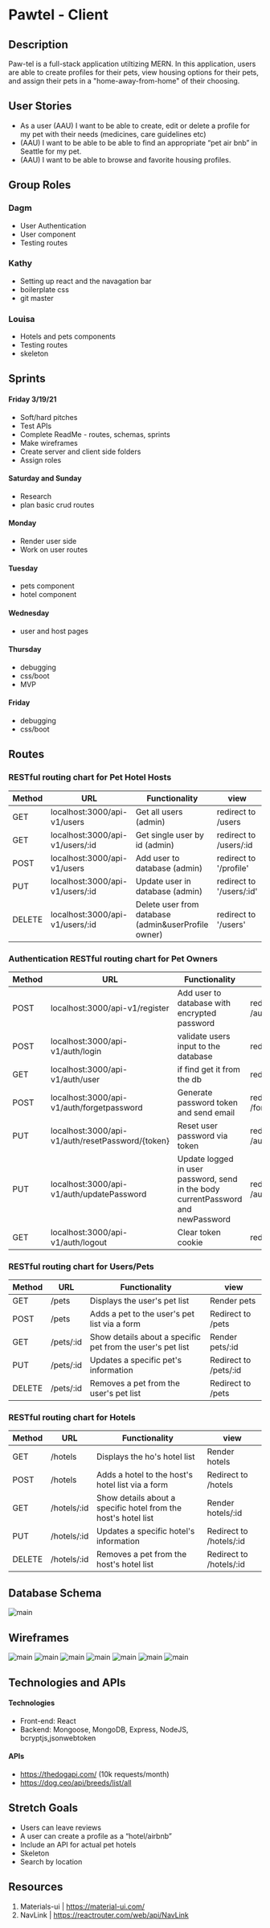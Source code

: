 # Pawtel - Client

## Description

Paw-tel is a full-stack application utiltizing MERN. In this application, users are able to create profiles for their pets, view housing options for their pets, and assign their pets in a "home-away-from-home" of their choosing.

## User Stories

* As a user (AAU) I want to be able to create, edit or delete a profile for my pet with their needs (medicines, care guidelines etc)
* (AAU) I want to be able to be able to find an appropriate “pet air bnb” in Seattle for my pet. 
* (AAU) I want to be able to browse and favorite housing profiles.


## Group Roles

### Dagm
* User Authentication
* User component
* Testing routes

### Kathy
* Setting up react and the navagation bar
* boilerplate css 
* git master

### Louisa
* Hotels and pets components
* Testing routes
* skeleton

## Sprints

#### Friday 3/19/21
* Soft/hard pitches
* Test APIs
* Complete ReadMe - routes, schemas, sprints
* Make wireframes
* Create server and client side folders
* Assign roles

#### Saturday and Sunday
* Research 
* plan basic crud routes

#### Monday 
* Render user side
* Work on user routes 

#### Tuesday
* pets component
* hotel component

#### Wednesday
* user and host pages

#### Thursday
* debugging
* css/boot
* MVP

#### Friday
* debugging
* css/boot

## Routes
### RESTful routing chart for Pet Hotel Hosts
| Method | URL | Functionality | view |
|--------|-----|---------------|------|
| GET | localhost:3000/api-v1/users | Get all users (admin) | redirect to /users
| GET | localhost:3000/api-v1/users/:id | Get single user by id (admin) | redirect to /users/:id
| POST  | localhost:3000/api-v1/users | Add user to database (admin) |  redirect to '/profile'
| PUT  | localhost:3000/api-v1/users/:id | Update user in database (admin) |  redirect to '/users/:id'
| DELETE | localhost:3000/api-v1/users/:id | Delete user from database (admin&userProfile owner) | redirect to '/users'

### Authentication RESTful routing chart for Pet Owners
| Method | URL | Functionality | view |
|--------|-----|---------------|------|
| POST | localhost:3000/api-v1/register | Add user to database with encrypted password | redirect to /auth/register
| POST | localhost:3000/api-v1/auth/login | validate users input to the database | redirect to /auth/login
| GET | localhost:3000/api-v1/auth/user | if find get it from the db | redirect to /profile
| POST | localhost:3000/api-v1/auth/forgetpassword | Generate password token and send email | redirect to /forgetPassword
| PUT | localhost:3000/api-v1/auth/resetPassword/{token} | Reset user password via token | redirect to /auth/resetPassword
| PUT | localhost:3000/api-v1/auth/updatePassword | Update logged in user password, send in the body currentPassword and newPassword | redirect to /auth/updatePassword
| GET | localhost:3000/api-v1/auth/logout | Clear token cookie | redirect to '/'.

### RESTful routing chart for Users/Pets
| Method | URL | Functionality | view |
|--------|-----|---------------|------|
GET | /pets | Displays the user's pet list | Render pets
POST | /pets | Adds a pet to the user's pet list via a form | Redirect to /pets
GET | /pets/:id | Show details about a specific pet from the user's pet list | Render pets/:id
PUT | /pets/:id | Updates a specific pet's information | Redirect to /pets/:id 
DELETE | /pets/:id | Removes a pet from the user's pet list | Redirect to /pets

### RESTful routing chart for Hotels
| Method | URL | Functionality | view |
|--------|-----|---------------|------|
GET | /hotels | Displays the ho's hotel list | Render hotels
POST | /hotels | Adds a hotel to the host's hotel list via a form | Redirect to /hotels
GET | /hotels/:id | Show details about a specific hotel from the host's hotel list | Render hotels/:id
PUT | /hotels/:id| Updates a specific hotel's information | Redirect to /hotels/:id
DELETE | /hotels/:id | Removes a pet from the host's hotel list | Redirect to /hotels/:id

## Database Schema

![main](/public/imgs/wireframes/schema.PNG)

## Wireframes
![main](/public/imgs/wireframes/petsprofile.png)
![main](/public/imgs/wireframes/petprofile.png)
![main](/public/imgs/wireframes/hotelprofile.png)
![main](/public/imgs/wireframes/hotellist.png)
![main](/public/imgs/wireframes/favoritehotels.png)
![main](/public/imgs/wireframes/hosthotelsprofile.png)
![main](/public/imgs/wireframes/hosthotelprofile.png)

## Technologies and APIs

#### Technologies

* Front-end: React
* Backend: Mongoose, MongoDB, Express, NodeJS, bcryptjs,jsonwebtoken

#### APIs
* https://thedogapi.com/ (10k requests/month)
* https://dog.ceo/api/breeds/list/all

## Stretch Goals

* Users can leave reviews
* A user can create a profile as a “hotel/airbnb”
* Include an API for actual pet hotels 
* Skeleton
* Search by location

## Resources
1. Materials-ui | https://material-ui.com/
2. NavLink | https://reactrouter.com/web/api/NavLink